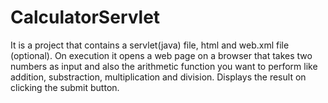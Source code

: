 # CalculatorServlet
It is a project that contains a servlet(java) file, html and web.xml file (optional). On execution it opens a web page on a browser that takes two numbers as input and also the arithmetic function you want to perform like addition, substraction, multiplication and division. Displays the result on clicking the submit button.
